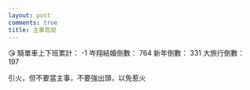 ```yaml
---
layout: post
comments: true
title: 主事百說
---
```


:kissing_heart:
騎單車上下班累計： -1
岑翔結婚倒數： 764
新年倒數： 331
大旅行倒數： 197

引火，但不要當主事，不要強出頭，以免惹火

